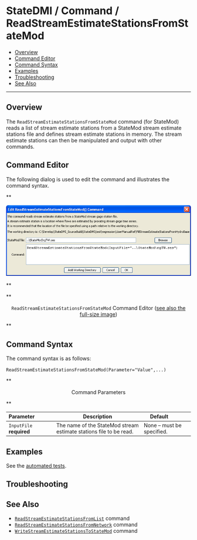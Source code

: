 # StateDMI / Command / ReadStreamEstimateStationsFromStateMod #

* [Overview](#overview)
* [Command Editor](#command-editor)
* [Command Syntax](#command-syntax)
* [Examples](#examples)
* [Troubleshooting](#troubleshooting)
* [See Also](#see-also)

-------------------------

## Overview ##

The `ReadStreamEstimateStationsFromStateMod` command (for StateMod)
reads a list of stream estimate stations from a StateMod stream estimate
stations file and defines stream estimate stations in memory.
The stream estimate stations can then be manipulated and output with other commands.

## Command Editor ##

The following dialog is used to edit the command and illustrates the command syntax.

**<p style="text-align: center;">
![ReadStreamEstimateStationsFromStateMod](ReadStreamEstimateStationsFromStateMod.png)
</p>**

**<p style="text-align: center;">
`ReadStreamEstimateStationsFromStateMod` Command Editor (<a href="../ReadStreamEstimateStationsFromStateMod.png">see also the full-size image</a>)
</p>**

## Command Syntax ##

The command syntax is as follows:

```text
ReadStreamEstimateStationsFromStateMod(Parameter="Value",...)
```
**<p style="text-align: center;">
Command Parameters
</p>**

| **Parameter**&nbsp;&nbsp;&nbsp;&nbsp;&nbsp;&nbsp;&nbsp;&nbsp;&nbsp;&nbsp;&nbsp;&nbsp; | **Description** | **Default**&nbsp;&nbsp;&nbsp;&nbsp;&nbsp;&nbsp;&nbsp;&nbsp;&nbsp;&nbsp; |
| --------------|-----------------|----------------- |
| `InputFile`<br>**required** | The name of the StateMod stream estimate stations file to be read. | None – must be specified. |

## Examples ##

See the [automated tests](https://github.com/OpenCDSS/cdss-app-statedmi-test/tree/master/test/regression/commands/ReadStreamEstimateStationsFromStateMod).

## Troubleshooting ##

## See Also ##

* [`ReadStreamEstimateStationsFromList`](../ReadStreamEstimateStationsFromList/ReadStreamEstimateStationsFromList.md) command
* [`ReadStreamEstimateStationsFromNetwork`](../ReadStreamEstimateStationsFromNetwork/ReadStreamEstimateStationsFromNetwork.md) command
* [`WriteStreamEstimateStationsToStateMod`](../WriteStreamEstimateStationsToStateMod/WriteStreamEstimateStationsToStateMod.md) command
